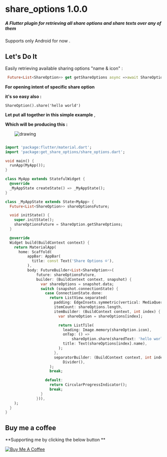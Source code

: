 # share_options 1.0.0

##### A Flutter plugin for retrieving all share options and share texts over any of them 


Supports only Android for now . 



## Let's Do It



Easily retrieving available sharing options "name & icon" :

```dart
 Future<List<ShareOption>> get getShareOptions async =>await ShareOption.getShareOptions;

```

 
**For opening intent of specific share option**

**it's so easy also  :** 

```
ShareOption().share('hello world')

```




**Let put all together in this simple example** ,

**Which will be producing this  :**
 
<img src="https://i.imgur.com/W8u6aZc.jpg" alt="drawing"  hspace="30"/>

```dart

import 'package:flutter/material.dart';
import 'package:get_share_options/share_options.dart';

void main() {
  runApp(MyApp());
}

class MyApp extends StatefulWidget {
  @override
  _MyAppState createState() => _MyAppState();
}

class _MyAppState extends State<MyApp> {
  Future<List<ShareOption>> shareOptionsFuture;

  void initState() {
    super.initState();
    shareOptionsFuture = ShareOption.getShareOptions;
  }

  @override
  Widget build(BuildContext context) {
    return MaterialApp(
      home: Scaffold(
          appBar: AppBar(
            title: const Text('Share Options ☺️'),
          ),
          body: FutureBuilder<List<ShareOption>>(
              future: shareOptionsFuture,
              builder: (BuildContext context, snapshot) {
                var shareOptions = snapshot.data;
                switch (snapshot.connectionState) {
                  case ConnectionState.done:
                    return ListView.separated(
                      padding: EdgeInsets.symmetric(vertical: MediaQuery.of(context).size.height/20),
                      itemCount: shareOptions.length,
                      itemBuilder: (BuildContext context, int index) {
                        var shareOption = shareOptions[index];

                        return ListTile(
                          leading: Image.memory(shareOption.icon),
                          onTap: () =>
                              shareOption.share(sharedText: 'hello world'),
                          title: Text(shareOptions[index].name),
                        );
                      },
                      separatorBuilder: (BuildContext context, int index) =>
                          Divider(),
                    );
                    break;

                  default:
                    return CircularProgressIndicator();
                    break;
                }
              })),
    );
  }
}
```
 
## Buy me a coffee 

**Supporting me by clicking the below button ** 

<a href="https://www.buymeacoffee.com/mogaber" target="_blank"><img src="https://www.buymeacoffee.com/assets/img/custom_images/orange_img.png" alt="Buy Me A Coffee" style="height: auto !important;width: auto !important;" ></a>


 
